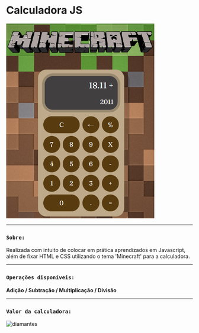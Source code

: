 # Calculadora JS

<img src="./assets/images/calculadora-design-final.png" alt="calculadora" width="400"/>
 
------

### `Sobre:`

Realizada com intuito de colocar em prática aprendizados em Javascript, além de fixar HTML e CSS utilizando o tema 'Minecraft' para a calculadora.

----
### `Operações disponíveis:`

**Adição / Subtração / Multiplicação / Divisão**

----
### `Valor da calculadora:`

<img src="https://i.ytimg.com/vi/V5XE-Myt2iI/maxresdefault.jpg" alt="diamantes" width="400"/>





